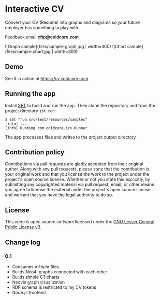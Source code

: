 # Interactive CV #

Convert your CV (Resume) into graphs and diagrams so your future employer has something to play with.

Feedback email **cftp@coldcore.com**


![Graph sample](files/sample-graph.jpg | width=300)
![Chart sample](files/sample-chart.jpg | width=300)

## Demo ##

See it in action at https://cv.coldcore.com

## Running the app ##

Install [SBT](http://www.scala-sbt.org) to build and run the app. Then clone the repository and from the project directory `sbt run`:

```
$ sbt "run src/test/resources/samples"
[info] ...
[info] Running com.coldcore.icv.Runner
```

The app processes files and writes to the project output directory

## Contribution policy ##

Contributions via pull requests are gladly accepted from their original author. Along with any pull requests, please state that the contribution is your original work and that you license the work to the project under the project's open source license. Whether or not you state this explicitly, by submitting any copyrighted material via pull request, email, or other means you agree to license the material under the project's open source license and warrant that you have the legal authority to do so.

## License ##

This code is open source software licensed under the [GNU Lesser General Public License v3](http://www.gnu.org/licenses/lgpl-3.0.en.html).

## Change log ##
### 0.1 ###
* Consumes n-triple files
* Builds Neo4j graphs connected with each other
* Builds simple C3 charts
* Neovis graph visualization
* RDF schema is restricted to my CV tokens
* Node.js frontend
